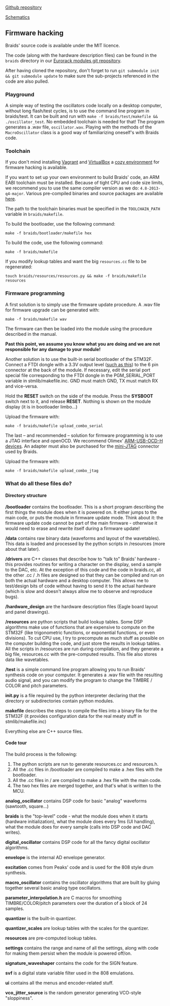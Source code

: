 [Github repository](https://github.com/pichenettes/eurorack/tree/master/braids)

[Schematics](downloads/braids_v50.pdf)

## Firmware hacking

Braids' source code is available under the MIT licence.

The code (along with the hardware description files) can be found in the `braids` directory in our [Eurorack modules git repository](https://github.com/pichenettes/eurorack).

After having cloned the repository, don't forget to run `git submodule init && git submodule update` to make sure the sub-projects referenced in the code are also pulled.

### Playground

A simple way of testing the oscillators code locally on a desktop computer, without long flash/test cycles, is to use the command line program in braids/test. It can be built and run with `make -f braids/test/makefile && ./oscillator_test`. No embedded toolchain is needed for that! The program generates a .wav file, `oscillator.wav`. Playing with the methods of the `MacroOscillator` class is a good way of familiarizing oneself's with Braids code.

### Toolchain

If you don't mind installing [Vagrant](https://www.vagrantup.com/) and [VirtualBox](https://www.virtualbox.org/wiki/Downloads) a [cozy environment](https://github.com/pichenettes/mutable-dev-environment) for firmware hacking is available.

If you want to set up your own environment to build Braids' code, an ARM EABI toolchain must be installed. Because of tight CPU and code size limits, we recommend you to use the same compiler version as we do: `4.8-2013-q4-major`. Various pre-compiled binaries and source packages are available [here](https://launchpad.net/gcc-arm-embedded/4.8/4.8-2013-q4-major/).

The path to the toolchain binaries must be specified in the `TOOLCHAIN_PATH` variable in `braids/makefile`.

To build the bootloader, use the following command:

```
make -f braids/bootloader/makefile hex
```


To build the code, use the following command:

```
make -f braids/makefile
```

If you modify lookup tables and want the big `resources.cc` file to be regenerated:

```
touch braids/resources/resources.py && make -f braids/makefile resources
```

### Firmware programming

A first solution is to simply use the firmware update procedure. A .wav file for firmware upgrade can be generated with:

```
make -f braids/makefile wav
```

The firmware can then be loaded into the module using the procedure described in the manual.

**Past this point, we assume you know what you are doing and we are not responsible for any damage to your module!**

Another solution is to use the built-in serial bootloader of the STM32F. Connect a FTDI dongle with a 3.3V output level ([such as this](http://www.adafruit.com/products/284)) to the 6 pin connector at the back of the module. If necessary, edit the serial port special file corresponding to the FTDI dongle in the PGM_SERIAL_PORT variable in stmlib/makefile.inc. GND must match GND, TX must match RX and vice-versa.

Hold the **RESET** switch on the side of the module. Press the **SYSBOOT** switch next to it, and release **RESET**. Nothing is shown on the module display (it is in bootloader limbo...)

Upload the firmware with:

```
make -f braids/makefile upload_combo_serial
```

The last – and recommended – solution for firmware programming is to use a JTAG interface and openOCD. We recommend Olimex' [ARM-USB-OCD-H devices](https://www.olimex.com/Products/ARM/JTAG/ARM-USB-OCD-H/). An adapter must also be purchased for the [mini-JTAG](http://www.embeddedartists.com/products/acc/acc_jtag_adapter_kit.php) connector used by Braids.

Upload the firmware with:

```
make -f braids/makefile upload_combo_jtag
```

### What do all these files do?

#### Directory structure

**/bootloader** contains the bootloader. This is a short program describing the first things the module does when it is powered on. It either jumps to the main code, or puts the module in firmware update mode. Think about it: the firmware update code cannot be part of the main firmware - otherwise it would need to erase and rewrite itself during a firmware update!

**/data** contains raw binary data (waveforms and layout of the wavetables). This data is loaded and processed by the python scripts in /resources (more about that later).

**/drivers** are C++ classes that describe how to "talk to" Braids' hardware - this provides routines for writing a character on the display, send a sample to the DAC, etc. At the exception of this code and the code in braids.cc, all the other .cc / .h files are designed so that they can be compiled and run on both the actual hardware and a desktop computer. This allows me to test/design bits of code without having to send it to the actual hardware (which is slow and doesn't always allow me to observe and reproduce bugs).

**/hardware\_design** are the hardware description files (Eagle board layout and panel drawings).

**/resources** are python scripts that build lookup tables. Some DSP algorithms make use of functions that are expensive to compute on the STM32F (like trigonometric functions, or exponential functions, or even divisions). To cut CPU use, I try to precompute as much stuff as possible on the computer building the code, and just store the results in lookup tables. All the scripts in /resources are run during compilation, and they generate a big file, resources.cc with the pre-computed results. This file also stores data like wavetables.

**/test** is a simple command line program allowing you to run Braids' synthesis code on your computer. It generates a .wav file with the resulting audio signal, and you can modify the program to change the TIMBRE / COLOR and pitch parameters.

**init.py** is a file required by the python interpreter declaring that the directory or subdirectories contain python modules.

**makefile** describes the steps to compile the files into a binary file for the STM32F (it provides configuration data for the real meaty stuff in stmlib/makefile.inc)

Everything else are C++ source files.

#### Code tour

The build process is the following:

1.  The python scripts are run to generate resources.cc and resources.h.
2.  All the .cc files in /bootloader are compiled to make a .hex files with the bootloader.
3.  All the .cc files in / are compiled to make a .hex file with the main code.
4.  The two hex files are merged together, and that's what is written to the MCU.

**analog\_oscillator** contains DSP code for basic "analog" waveforms (sawtooth, square...)

**braids** is the "top-level" code - what the module does when it starts (hardware initialization), what the module does every 1ms (UI handling), what the module does for every sample (calls into DSP code and DAC writes).

**digital\_oscillator** contains DSP code for all the fancy digital oscillator algorithms.

**envelope** is the internal AD envelope generator.

**excitation** comes from Peaks' code and is used for the 808 style drum synthesis.

**macro\_oscillator** contains the oscillator algorithms that are built by gluing together several basic analog type oscillators.

**parameter\_interpolation.h** are C macros for smoothing TIMBRE/COLOR/pitch parameters over the duration of a block of 24 samples.

**quantizer** is the built-in quantizer.

**quantizer\_scales** are lookup tables with the scales for the quantizer.

**resources** are pre-computed lookup tables.

**settings** contains the range and name of all the settings, along with code for making them persist when the module is powered off/on.

**signature\_waveshaper** contains the code for the SIGN feature.

**svf** is a digital state variable filter used in the 808 emulations.

**ui** contains all the menus and encoder-related stuff.

**vco\_jitter\_source** is the random generator generating VCO-style "sloppiness".
